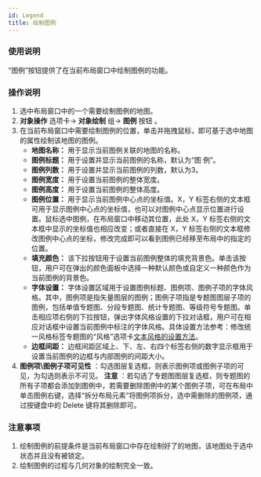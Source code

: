 ```yaml
---
id: Legend
title: 绘制图例
---
```

### 使用说明

“图例”按钮提供了在当前布局窗口中绘制图例的功能。

###  操作说明

  1. 选中布局窗口中的一个需要绘制图例的地图。
  2. **对象操作** 选项卡-> **对象绘制** 组-> **图例** 按钮 。
  3. 在当前布局窗口中需要绘制图例的位置，单击并拖拽鼠标，即可基于选中地图的属性绘制该地图的图例。
      * **地图名称：** 用于显示当前图例关联的地图的名称。
      * **图例标题：** 用于设置并显示当前图例的名称，默认为“图 例”。
      * **图例列数：** 用于设置并显示当前图例的列数，默认为3。
      * **图例宽度：** 用于设置当前图例的整体宽度。
      * **图例高度：** 用于设置当前图例的整体高度。
      * **图例位置：** 用于显示当前图例中心点的坐标值。X，Y 标签右侧的文本框可用于显示图例中心点的坐标值，也可以对图例中心点显示位置进行设置。鼠标选中图例，在布局窗口中移动其位置，此处 X，Y 标签右侧的文本框中显示的坐标值也相应改变；或者直接在 X，Y 标签右侧的文本框修改图例中心点的坐标，修改完成即可以看到图例已经移至布局中的指定的位置。
      * **填充颜色：** 该下拉按钮用于设置当前图例整体的填充背景色。单击该按钮，用户可在弹出的颜色面板中选择一种默认颜色或自定义一种颜色作为当前图例的背景色。
      * **字体设置：** 字体设置区域用于设置图例标题、图例项、图例子项的字体风格。其中，图例项是指矢量图层的图例；图例子项指是专题图图层子项的图例，包括单值专题图、分段专题图、统计专题图、等级符号专题图。单击相应项右侧的下拉按钮，弹出字体风格设置的下拉对话框，用户可在相应对话框中设置当前图例中标注的字体风格。具体设置方法参考：修改统一风格标签专题图的“风格”选项卡[文本风格的设置方法](../../Mapping/LabelMap/UniformLabelMapDia)。
      * **边框间距：** 边框间距区域上、下、左、右四个标签右侧的数字显示框用于设置当前图例的边框与内部图例的间距大小。
  4. **图例项\图例子项可见性** ：勾选图层复选框，则表示图例项或图例子项的可见，为勾选则表示不可见。 **注意** ：若勾选了专题图图层复选框，则专题图的所有子项都会添加到图例中，若需要删除图例中的某个图例子项，可在布局中单击图例右键，选择“拆分布局元素”将图例项拆分，选中需删除的图例项，通过按键盘中的 Delete 键将其删除即可。

### 注意事项

  1. 绘制图例的前提条件是当前布局窗口中存在绘制好了的地图，该地图处于选中状态并且没有被锁定。 
  2. 绘制图例的过程与几何对象的绘制完全一致。


